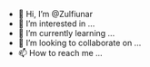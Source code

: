 - 👋 Hi, I’m @Zulfiunar
- 👀 I’m interested in ...
- 🌱 I’m currently learning ...
- 💞️ I’m looking to collaborate on ...
- 📫 How to reach me ...

<!---
Zulfiunar/Zulfiunar is a ✨ special ✨ repository because its `README.md` (this file) appears on your GitHub profile.
You can click the Preview link to take a look at your changes.
--->
